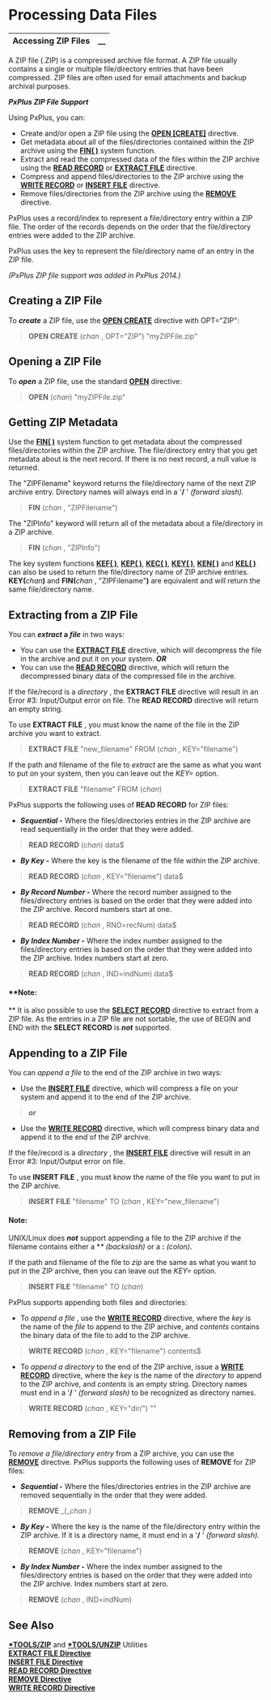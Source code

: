 # Processing Data Files 

**Accessing ZIP Files** |  **__**  
---|---  
  
A ZIP file (.ZIP) is a compressed archive file format. A ZIP file usually contains a single or multiple file/directory entries that have been compressed. ZIP files are often used for email attachments and backup archival purposes.

**_PxPlus ZIP File Support_**

Using PxPlus, you can:

  * Create and/or open a ZIP file using the **[OPEN [CREATE]](../../../directives/open.htm)** directive.
  * Get metadata about all of the files/directories contained within the ZIP archive using the **[FIN( )](../../../functions/fin.md)** system function.
  * Extract and read the compressed data of the files within the ZIP archive using the **[READ RECORD](../../../directives/read_record.md)** or **[EXTRACT FILE](../../../directives/extract_file.md)** directive.
  * Compress and append files/directories to the ZIP archive using the **[WRITE RECORD](../../../directives/write_record.md)** or **[INSERT FILE](../../../directives/insert_file.md)** directive.
  * Remove files/directories from the ZIP archive using the **[REMOVE](../../../directives/remove.md)** directive.



PxPlus uses a record/index to represent a file/directory entry within a ZIP file. The order of the records depends on the order that the file/directory entries were added to the ZIP archive.

PxPlus uses the key to represent the file/directory name of an entry in the ZIP file.

_(PxPlus ZIP file support was added in PxPlus 2014.)_

## Creating a ZIP File

To **_create_** a ZIP file, use the **[OPEN CREATE](../../../directives/open.md)** directive with OPT="ZIP":

> **OPEN CREATE** (_chan_ , OPT="ZIP") "myZIPFile.zip"

## Opening a ZIP File

To **_open_** a ZIP file, use the standard **[OPEN](../../../directives/open.md)** directive:

> **OPEN** (_chan_) "myZIPFile.zip"

## Getting ZIP Metadata

Use the **[FIN( )](../../../functions/fin.md)** system function to get metadata about the compressed files/directories within the ZIP archive. The file/directory entry that you get metadata about is the next record. If there is no next record, a null value is returned.

The "ZIPFilename" keyword returns the file/directory name of the next ZIP archive entry. Directory names will always end in a '**/** ' _(forward slash)._

> **FIN** (_chan_ , "ZIPFilename")

The "ZIPInfo" keyword will return all of the metadata about a file/directory in a ZIP archive.

> **FIN** (_chan_ , "ZIPInfo")

The key system functions **[KEF( )](../../../functions/kef.md)**, **[KEP( )](../../../functions/kep.md)**, **[KEC( )](../../../functions/kec.md)**, **[KEY( )](../../../functions/key.md)**, **[KEN( )](../../../functions/ken.md)** and **[KEL( )](../../../functions/kel.md)** can also be used to return the file/directory name of ZIP archive entries. **KEY(**_chan_**)** and **FIN(**_chan_ , "ZIPFilename"**)** are equivalent and will return the same file/directory name.

## Extracting from a ZIP File

You can **_extract_ a _file_** in two ways:

  * You can use the **[EXTRACT FILE](../../../directives/extract_file.md)** directive, which will decompress the file in the archive and put it on your system. **_OR_**
  * You can use the **[READ RECORD](../../../directives/read_record.md)** directive, which will return the decompressed binary data of the compressed file in the archive.



If the file/record is a _directory_ , the **EXTRACT FILE** directive will result in an Error #3: Input/Output error on file. The **READ RECORD** directive will return an empty string.

To use **EXTRACT FILE** , you must know the name of the file in the ZIP archive you want to extract.

> **EXTRACT FILE** "new_filename" FROM (_chan_ , KEY="filename")

If the path and filename of the file to _extract_ are the same as what you want to put on your system, then you can leave out the _KEY=_ option.

> **EXTRACT FILE** "filename" FROM (_chan_)

PxPlus supports the following uses of **READ RECORD** for ZIP files:

  * **_Sequential -_** Where the files/directories entries in the ZIP archive are read sequentially in the order that they were added.



> **READ RECORD** (_chan_) data$

  * **_By Key -_** Where the key is the filename of the file within the ZIP archive.



> **READ RECORD** (_chan_ , KEY="filename") data$

  * **_By Record Number -_** Where the record number assigned to the files/directory entries is based on the order that they were added into the ZIP archive. Record numbers start at one.



> **READ RECORD** (_chan_ , RNO=recNum) data$

  * **_By Index Number -_** Where the index number assigned to the files/directory entries is based on the order that they were added into the ZIP archive. Index numbers start at zero.



> **READ RECORD** (_chan_ , IND=indNum) data$

#### **Note:  
** It is also possible to use the **[SELECT RECORD](../../../directives/select.md)** directive to extract from a ZIP file. As the entries in a ZIP file are not sortable, the use of BEGIN and END with the **SELECT RECORD** is **_not_** supported.

##  Appending to a ZIP File

You can _append a file_ to the end of the ZIP archive in two ways:

  * Use the **[INSERT FILE](../../../directives/insert_file.md)** directive, which will compress a file on your system and append it to the end of the ZIP archive.



> **_or_**

  * Use the **[WRITE RECORD](../../../directives/write_record.md)** directive, which will compress binary data and append it to the end of the ZIP archive.



If the file/record is a _directory_ , the **[INSERT FILE](../../../directives/insert_file.md)** directive will result in an Error #3: Input/Output error on file.

To use **INSERT FILE** , you must know the name of the file you want to put in the ZIP archive.

> **INSERT FILE** "filename" TO (_chan_ , KEY="new_filename")

#### **Note:**  
UNIX/Linux does **_not_** support appending a file to the ZIP archive if the filename contains either a **\**  _(backslash)_ or a **:**  _(colon)_.

If the path and filename of the file to _zip_ are the same as what you want to put in the ZIP archive, then you can leave out the _KEY=_ option.

> **INSERT FILE** "filename" TO (_chan_)

PxPlus supports appending both files and directories:

  * To _append a file_ , use the **[WRITE RECORD](../../../directives/write_record.md)** directive, where the _key_ is the name of the _file_ to append to the ZIP archive, and _contents_ contains the binary data of the file to add to the ZIP archive.



> **WRITE RECORD** (_chan_ , KEY="filename") contents$

  * To _append a directory_ to the end of the ZIP archive, issue a **[WRITE RECORD](../../../directives/write_record.md)** directive, where the _key_ is the name of the _directory_ to append to the ZIP archive, and _contents_ is an empty string. Directory names must end in a '**/** ' _(forward slash)_ to be recognized as directory names.



> **WRITE RECORD** (_chan_ , KEY="dir/") ""

## Removing from a ZIP File

To _remove a file/directory entry_ from a ZIP archive, you can use the **[REMOVE](../../../directives/remove.md)** directive. PxPlus supports the following uses of **REMOVE** for ZIP files:

  * **_Sequential -_** Where the files/directories entries in the ZIP archive are removed sequentially in the order that they were added.



> **REMOVE** _(__chan_ _)_

  * **_By Key -_** Where the key is the name of the file/directory entry within the ZIP archive. If it is a directory name, it must end in a '**/** ' _(forward slash)._



> **REMOVE** (_chan_ , KEY="filename")

  * **_By Index Number -_** Where the index number assigned to the files/directory entries is based on the order that they were added into the ZIP archive. Index numbers start at zero.



> **REMOVE** (_chan_ , IND=indNum)

## See Also

**[*TOOLS/ZIP](../../../utilities/zipcontents.md)** and **[*TOOLS/UNZIP](../../../utilities/unzipcontents.md)** Utilities  
**[EXTRACT FILE Directive](../../../directives/extract_file.md)**  
**[INSERT FILE Directive](../../../directives/insert_file.md)**  
**[READ RECORD Directive](../../../directives/read_record.md)  
[REMOVE Directive](../../../directives/remove.md)**  
**[WRITE RECORD Directive](../../../directives/write_record.md)**
